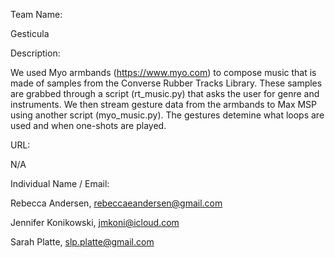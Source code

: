 Team Name:

Gesticula

Description:

We used Myo armbands (https://www.myo.com) to compose music that is made of samples from the Converse Rubber Tracks Library. These samples are grabbed through a script (rt_music.py) that asks the user for genre and instruments. We then stream gesture data from the armbands to Max MSP using another script (myo_music.py). The gestures detemine what loops are used and when one-shots are played.

URL:

N/A

Individual Name / Email:

Rebecca Andersen, rebeccaeandersen@gmail.com

Jennifer Konikowski, jmkoni@icloud.com

Sarah Platte, slp.platte@gmail.com
